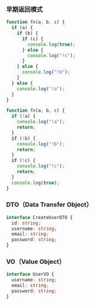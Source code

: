 ### 早期返回模式

```javascript
function fn(a, b, c) {
  if (a) {
    if (b) {
      if (c) {
        console.log(true);
      } else {
        console.log("!c");
      }
    } else {
      console.log("!b");
    }
  } else {
    console.log("!a");
  }
}
```

```javascript
function fn(a, b, c) {
  if (!a) {
    console.log("!a");
    return;
  }
  if (!b) {
    console.log("!b");
    return;
  }
  if (!c) {
    console.log("!c");
    return;
  }
  console.log(true);
}
```

### DTO（Data Transfer Object）

```typescript
interface CreateUserDTO {
  id: string;
  username: string;
  email: string;
  password: string;
}
```

### VO（Value Object）

```typescript
interface UserVO {
  username: string;
  email: string;
  password: string;
}
```
